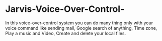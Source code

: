 # Jarvis-Voice-Over-Control-
In this voice-over-control system you can do many thing only with your voice command like sending mail, Google search of anything, Time zone, Play a music and Video, Create and delete your local files.
